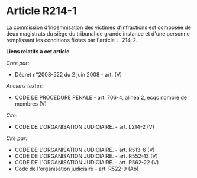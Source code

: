 # Article R214-1

La commission d'indemnisation des victimes d'infractions est composée de deux magistrats du siège du tribunal de grande
instance et d'une personne remplissant les conditions fixées par l'article L. 214-2.

**Liens relatifs à cet article**

_Créé par_:

  - Décret n°2008-522 du 2 juin 2008 - art. (V)

_Anciens textes_:

  - CODE DE PROCEDURE PENALE - art. 706-4, alinéa 2, ecqc nombre de membres (V)

_Cite_:

  - CODE DE L'ORGANISATION JUDICIAIRE. - art. L214-2 (V)

_Cité par_:

  - CODE DE L'ORGANISATION JUDICIAIRE. - art. R513-6 (V)
  - CODE DE L'ORGANISATION JUDICIAIRE. - art. R552-13 (V)
  - CODE DE L'ORGANISATION JUDICIAIRE. - art. R562-22 (V)
  - Code de l'organisation judiciaire - art. R522-9 (Ab)

